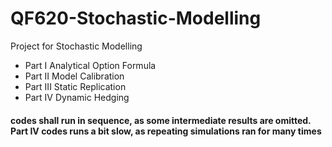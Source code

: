 # QF620-Stochastic-Modelling
Project for Stochastic Modelling

* Part I Analytical Option Formula
* Part II Model Calibration
* Part III Static Replication
* Part IV Dynamic Hedging


#### codes shall run in sequence, as some intermediate results are omitted. Part IV codes runs a bit slow, as repeating simulations ran for many times
